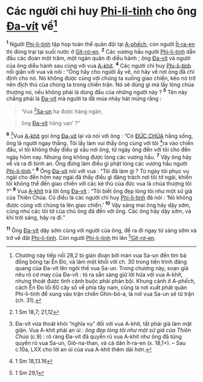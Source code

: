 # Các người chỉ huy [Phi-li-tinh]() cho ông [Đa-vít]() về[^1]
<sup><b>1</b></sup> Người [Phi-li-tinh]() tập họp toàn thể quân đội tại [A-phếch](), còn người [Ít-ra-en]() thì đóng trại tại suối nước ở [Gít-rơ-en](). <sup><b>2</b></sup> Các vương hầu người [Phi-li-tinh]() dẫn đầu các đoàn một trăm, một ngàn quân đi diễu hành ; ông [Đa-vít]() và người của ông diễu hành sau cùng với vua [A-khít](). <sup><b>4</b></sup> Các người chỉ huy [Phi-li-tinh]() nổi giận với vua và nói : “Ông hãy cho người ấy về, nó hãy về nơi ông đã chỉ định cho nó. Nó không được cùng với chúng ta xuống giao chiến, kẻo nó trở nên địch thủ của chúng ta trong chiến trận. Nó sẽ dùng gì mà lấy lòng chúa thượng nó, nếu không phải là dùng đầu của những người này ? <sup><b>5</b></sup> Tên này chẳng phải là [Đa-vít]() mà người ta đã múa nhảy hát mừng rằng :


> ‘Vua [^1*][Sa-un]() hạ được hàng ngàn,
>


> ông [Đa-vít]() hàng vạn’ ?”
>

<sup><b>6</b></sup> [^3]Vua [A-khít]() gọi ông [Đa-vít]() lại và nói với ông : “Có [ĐỨC CHÚA]() hằng sống, ông là người ngay thẳng. Tôi lấy làm vui thấy ông cùng với tôi [^2*]ra vào chiến đấu, vì tôi không thấy điều gì xấu nơi ông, từ ngày ông đến với tôi cho đến ngày hôm nay. Nhưng ông không được lòng các vương hầu. <sup><b>7</b></sup> Vậy ông hãy về và ra đi bình an. Ông đừng làm điều gì phật lòng các vương hầu người [Phi-li-tinh]().” <sup><b>8</b></sup> Ông [Đa-vít]() nói với vua : “Tôi đã làm gì ? Từ ngày tôi phục vụ ngài cho đến hôm nay ngài đã thấy điều gì đáng trách nơi tôi tớ ngài, khiến tôi không thể đến giao chiến với các kẻ thù của đức vua là chúa thượng tôi ?” <sup><b>9</b></sup> Vua [A-khít]() trả lời ông [Đa-vít]() : “Tôi biết ông đẹp lòng tôi như một sứ giả của Thiên Chúa. Có điều là các người chỉ huy [Phi-li-tinh]() đã nói : ‘Nó không được cùng với chúng ta lên giao chiến.’ <sup><b>10</b></sup> Vậy sáng mai ông hãy dậy sớm, cũng như các tôi tớ của chủ ông đã đến với ông. Các ông hãy dậy sớm, và khi trời sáng, hãy ra đi.”

<sup><b>11</b></sup> Ông [Đa-vít]() dậy sớm cùng với người của ông, để ra đi ngay từ sáng sớm và trở về đất [Phi-li-tinh](). Còn người [Phi-li-tinh]() thì lên [^3*][Gít-rơ-en]().

[^1]: Chương này tiếp nối 28,2 bị gián đoạn bởi màn vua Sa-un đến tìm bà đồng bóng tại Ên Đo, và làm một khối với ch. 30 trong tiến trình đăng quang của Đa-vít lên ngôi thế vua Sa-un. Trong chương này, soạn giả nêu rõ cơ may của Đa-vít : tỏ ra sẵn sàng giữ lời hứa với vua A-khít, nhưng thoát được tình cảnh buộc phải phản bội. Khung cảnh ở *A-phếch*, cách Ên Đo lối 60 cây số về phía tây nam, cũng là nơi xuất phát quân Phi-li-tinh để xung vào trận chiến Ghin-bô-a, là nơi vua Sa-un sẽ tử trận (ch. 31).
[^3]: Đa-vít vừa thoát khỏi “nghĩa vụ” đối với vua A-khít, tất phải giả làm mặt giận. Vua A-khít phải an ủi : *ông đẹp lòng tôi như một sứ giả của Thiên Chúa* (c.9) : rõ ràng Đa-vít đã quyến rũ vua A-khít như ông đã từng quyến rũ vua Sa-un, Giô-na-than, và cả dân Ít-ra-en (x. 18,1+). – Sau c.10a, LXX cho lời an ủi của vua A-khít thêm dài hơn.
[^1*]: 1 Sm 18,7; 21,12
[^2*]: 1 Sm 18,13.16
[^3*]: 1 Sm 29,1